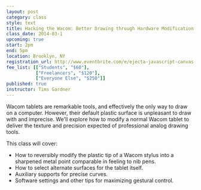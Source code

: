 ```yaml
---
layout: post
category: class
style: text
title: Hacking the Wacom: Better Drawing through Hardware Modification
class_date: 2014-03-1 
upcoming: true
start: 2pm
end: 5pm
location: Brooklyn, NY
registration_url: http://www.eventbrite.com/e/ejecta-javascript-canvas-running-natively-on-ios-tickets-10562995203
fee_list: [["Students", "$60"],
           ["Freelancers", "$120"],
           ["Everyone Else", "$250"]]
published: true
instructor: Tims Gardner
---
```


Wacom tablets are remarkable tools, and effectively the only way to draw on a computer. However, their default plastic surface is unpleasant to draw with and imprecise. We'll explore how to modify a normal Wacom tablet to deliver the texture and precision expected of professional analog drawing tools.

This class will cover:
- How to reversibly modify the plastic tip of a Wacom stylus into a sharpened metal point comparable in feeling to nib pens.
- How to select alternate surfaces for the tablet itself.
- Auxiliary supports for precise curves.
- Software settings and other tips for maximizing gestural control.